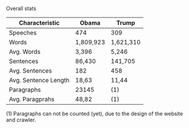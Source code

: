 Overall stats

Characteristic | Obama | Trump
---|---|---
Speeches | 474 | 309
Words | 1,809,923|1,621,310
Avg. Words| 3,396|5,246
Sentences|86,430|141,705
Avg. Sentences|182|458
Avg. Sentence Length|18,63|11,44
Paragraphs|23145|(1)
Avg. Paragprahs|48,82|(1)

(1) Paragraphs can not be counted (yet), due to the design of the website and crawler.
